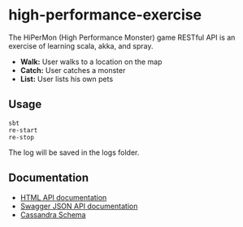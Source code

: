 # high-performance-exercise #

The HiPerMon (High Performance Monster) game RESTful API is an exercise of learning scala, akka, and spray. 

- **Walk:** User walks to a location on the map 
- **Catch:** User catches a monster
- **List:** User lists his own pets

## Usage ##

```
sbt
re-start
re-stop
```

The log will be saved in the logs folder. 

## Documentation ##
- [HTML API documentation](https://github.com/joshchu999/high-performance-exercise/doc/hipermon.html)
- [Swagger JSON API documentation](https://github.com/joshchu999/high-performance-exercise/doc/hipermon.json)
- [Cassandra Schema](https://github.com/joshchu999/high-performance-exercise/doc/high-performance.cql)